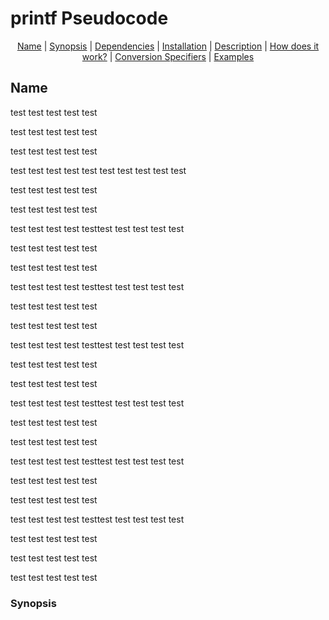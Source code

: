 <h1>printf Pseudocode</h1>

<p align="center">
<a href="#name">Name</a> | <a href="#Synopsis">Synopsis</a> | <a href="#dependencies">Dependencies</a> | <a href="#installation">Installation</a> | <a href="#description">Description</a> | <a href="#how-does-it-work">How does it work?</a> | <a href="#conversion_specifiers">Conversion Specifiers</a> | <a href="#examples">Examples</a>
</p>

<h2>Name</h2>

test
test
test
test
test

test
test
test
test
test

test
test
test
test
test

test
test
test
test
test
test
test
test
test
test

test
test
test
test
test

test
test
test
test
test

test
test
test
test
testtest
test
test
test
test

test
test
test
test
test

test
test
test
test
test

test
test
test
test
testtest
test
test
test
test

test
test
test
test
test

test
test
test
test
test

test
test
test
test
testtest
test
test
test
test

test
test
test
test
test

test
test
test
test
test

test
test
test
test
testtest
test
test
test
test

test
test
test
test
test

test
test
test
test
test

test
test
test
test
testtest
test
test
test
test

test
test
test
test
test

test
test
test
test
test

test
test
test
test
testtest
test
test
test
test

test
test
test
test
test

test
test
test
test
test

test
test
test
test
test
<h3>Synopsis</h3>

